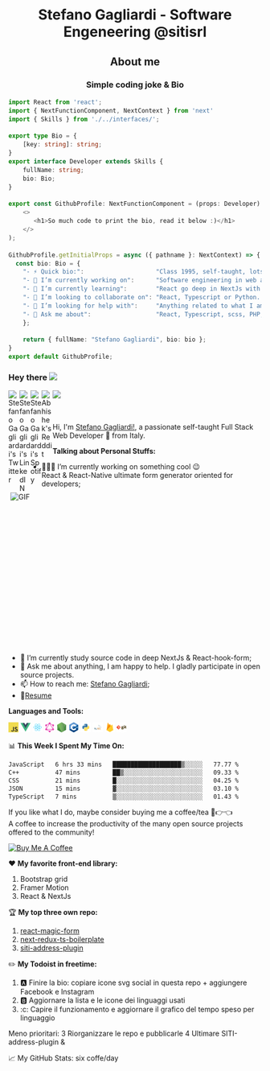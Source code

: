 <h1 align="center" style="border:none !important">Stefano Gagliardi - Software Engeneering @sitisrl
<h2 align="center"  style="border:none !important">About me</h2>
<h3 align="center"  style="border:none !important">Simple coding joke & Bio</h3>

```typescript
import React from 'react';
import { NextFunctionComponent, NextContext } from 'next'
import { Skills } from './../interfaces/';

export type Bio = {
    [key: string]: string;
}
export interface Developer extends Skills {
    fullName: string;
    bio: Bio;
}

export const GithubProfile: NextFunctionComponent = (props: Developer): ReactElement => (
    <>
       <h1>So much code to print the bio, read it below :)</h1>
    </>
);

GithubProfile.getInitialProps = async ({ pathname }: NextContext) => {
  const bio: Bio = {
	"- ⚡ Quick bio:":                    "Class 1995, self-taught, lots of fiddling, lots of study and lots of nights. Mainly web development and research at sitisrl.it",
	"- 🔭 I’m currently working on":      "Software engineering in web agency. React, Next Js, PHP and more",
	"- 🌱 I’m currently learning":        "React go deep in NextJs with Typescript. Publish NPM Package. Python data analist pandas",
	"- 👯 I’m looking to collaborate on": "React, Typescript or Python. I dream to study AI e Deep Learning",
	"- 🤔 I’m looking for help with":     "Anything related to what I am currently learning 😅",
	"- 💬 Ask me about":                  "React, Typescript, scss, PHP, Wordpress, javascript"
    };
    
    return { fullName: "Stefano Gagliardi", bio: bio };
}
export default GithubProfile;
```
### Hey there <img src="https://media.giphy.com/media/hvRJCLFzcasrR4ia7z/giphy.gif" width="25px">
<a href="https://twitter.com/spolakg">
  <img align="left" alt="Stefano Gagliardi's Twitter" width="22px" src="https://raw.githubusercontent.com/peterthehan/peterthehan/master/assets/twitter.svg" />
</a>
<a href="https://it.linkedin.com/in/stefano-gagliardi-2a6aa7133">
  <img align="left" alt="Stefano Gagliardi's LinkedIN" width="22px" src="https://raw.githubusercontent.com/peterthehan/peterthehan/master/assets/linkedin.svg" />
</a>
<a href="https://open.spotify.com/user/11157385591">
  <img align="left" alt="Stefano Gagliardi's Spotify" width="22px" src="https://raw.githubusercontent.com/peterthehan/peterthehan/master/assets/spotify.svg" />
</a>
<a href="https://www.reddit.com/user/geekyabhi/">
  <img align="left" alt="Abhishek's Reddit" width="22px" src="https://raw.githubusercontent.com/peterthehan/peterthehan/master/assets/reddit.svg" />
</a>

![](https://visitor-badge.glitch.me/badge?page_id=StefanoGagliardi)

<br />

Hi, I'm [Stefano Gagliardi!](https://gagliardistefano.i/), a passionate self-taught Full Stack Web Developer 🚀 from Italy.

  <img align="right" alt="GIF" src="https://github.com/abhisheknaiidu/abhisheknaiidu/blob/master/code.gif?raw=true" width="500" height="320" />
  
**Talking about Personal Stuffs:**

- 👨🏽‍💻 I’m currently working on something cool :wink: <br/>React & React-Native ultimate form generator oriented for developers;
- 🌱 I’m currently study source code in deep NextJs & React-hook-form;
- 💬 Ask me about anything, I am happy to help. I gladly participate in open source projects.
- 📫 How to reach me: [Stefano Gagliardi](mailto:stefano2.gagliardi@sitisrl.it);
- 📝[Resume](https://github.com/StefanoGagliardi/)

**Languages and Tools:**  

<code><img height="20" src="https://raw.githubusercontent.com/github/explore/80688e429a7d4ef2fca1e82350fe8e3517d3494d/topics/javascript/javascript.png"></code>
<code><img height="20" src="https://raw.githubusercontent.com/github/explore/80688e429a7d4ef2fca1e82350fe8e3517d3494d/topics/vue/vue.png"></code>
<code><img height="20" src="https://raw.githubusercontent.com/github/explore/80688e429a7d4ef2fca1e82350fe8e3517d3494d/topics/react/react.png"></code>
<code><img height="20" src="https://raw.githubusercontent.com/github/explore/5c058a388828bb5fde0bcafd4bc867b5bb3f26f3/topics/graphql/graphql.png"></code>
<code><img height="20" src="https://raw.githubusercontent.com/github/explore/80688e429a7d4ef2fca1e82350fe8e3517d3494d/topics/nodejs/nodejs.png"></code>
<code><img height="20" src="https://raw.githubusercontent.com/github/explore/80688e429a7d4ef2fca1e82350fe8e3517d3494d/topics/cpp/cpp.png"></code>
<code><img height="20" src="https://raw.githubusercontent.com/github/explore/80688e429a7d4ef2fca1e82350fe8e3517d3494d/topics/python/python.png"></code>
<code><img height="20" src="https://raw.githubusercontent.com/github/explore/80688e429a7d4ef2fca1e82350fe8e3517d3494d/topics/mysql/mysql.png"></code>
<code><img height="20" src="https://raw.githubusercontent.com/github/explore/80688e429a7d4ef2fca1e82350fe8e3517d3494d/topics/firebase/firebase.png"></code>
<code><img height="20" src="https://raw.githubusercontent.com/github/explore/80688e429a7d4ef2fca1e82350fe8e3517d3494d/topics/git/git.png"></code>

📊 **This Week I Spent My Time On:**
<!--START_SECTION:waka-->
```text
JavaScript   6 hrs 33 mins   ███████████████████▒░░░░░   77.77 % 
C++          47 mins         ██▒░░░░░░░░░░░░░░░░░░░░░░   09.33 % 
CSS          21 mins         █░░░░░░░░░░░░░░░░░░░░░░░░   04.25 % 
JSON         15 mins         ▓░░░░░░░░░░░░░░░░░░░░░░░░   03.10 % 
TypeScript   7 mins          ▒░░░░░░░░░░░░░░░░░░░░░░░░   01.43 % 
```
<!--END_SECTION:waka-->

If you like what I do, maybe consider buying me a coffee/tea 🥺👉👈 <br/>
A coffee to increase the productivity of the many open source projects offered to the community!

<a href="https://www.buymeacoffee.com/stefanogagliardi" target="_blank"><img src="https://cdn.buymeacoffee.com/buttons/v2/default-red.png" alt="Buy Me A Coffee" width="150" ></a>

:heart: **My favorite front-end library:**
1. Bootstrap grid
2. Framer Motion
3. React & NextJs

:trophy: **My top three own repo:**
1. [react-magic-form]()
2. [next-redux-ts-boilerplate]()
3. [siti-address-plugin]()

:pencil2: **My Todoist in freetime:**
1. :a: Finire la bio: copiare icone svg social in questa repo + aggiungere Facebook e Instagram
2. :b: Aggiornare la lista e le icone dei linguaggi usati
3. :c: Capire il funzionamento e aggiornare il grafico del tempo speso per linguaggio

Meno prioritari:
3 Riorganizzare le repo e pubblicarle
4 Ultimare SITI-address-plugin & 


📈 My GitHub Stats: six coffe/day
